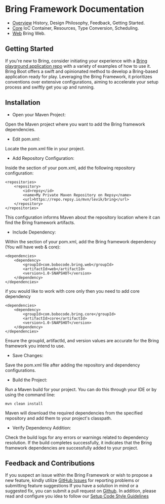 # Bring Framework Documentation

- [Overview](features/Overview.md)  History, Design Philosophy, Feedback, Getting Started.
- [Core](features/Core.md)  IoC Container, Resources, Type Conversion, Scheduling.
- [Web](features/Web.md)  Bring Web.


## Getting Started

If you're new to Bring, consider initiating your experience with a [Bring playground application repo](https://github.com/YevgenDemoTestOrganization/bring-playground) with a variety of examples of how to use it.
Bring Boot offers a swift and opinionated method to develop a Bring-based application ready for play.
Leveraging the Bring Framework, it prioritizes conventions over extensive configurations, aiming to accelerate your setup process and swiftly get you up and running.


## Installation

- Open your Maven Project:

Open the Maven project where you want to add the Bring framework dependencies.

- Edit pom.xml:

Locate the pom.xml file in your project.

- Add Repository Configuration:

Inside the <repositories> section of your pom.xml, add the following repository configuration:

```
<repositories>
    <repository>
        <id>repsy</id>
        <name>My Private Maven Repository on Repsy</name>
        <url>https://repo.repsy.io/mvn/levik/bring</url>
    </repository>
</repositories>

```

This configuration informs Maven about the repository location where it can find the Bring framework artifacts.

- Include Dependency:

Within the <dependencies> section of your pom.xml, add the Bring framework dependency (You will have web & core):

```
<dependencies>
    <dependency>
        <groupId>com.bobocode.bring.web</groupId>
        <artifactId>web</artifactId>
        <version>1.0-SNAPSHOT</version>
    </dependency>
</dependencies>

```

if you would like to work with core only then you need to add core dependency


```
<dependencies>
    <dependency>
        <groupId>com.bobocode.bring.core</groupId>
        <artifactId>core</artifactId>
        <version>1.0-SNAPSHOT</version>
    </dependency>
</dependencies>

```

Ensure the groupId, artifactId, and version values are accurate for the Bring framework you intend to use.


- Save Changes:

Save the pom.xml file after adding the repository and dependency configurations.

- Build the Project:

Run a Maven build for your project. You can do this through your IDE or by using the command line:

```
mvn clean install
```

Maven will download the required dependencies from the specified repository and add them to your project's classpath.

- Verify Dependency Addition:

Check the build logs for any errors or warnings related to dependency resolution. If the build completes successfully, it indicates that the Bring framework dependencies are successfully added to your project.

## Feedback and Contributions

If you suspect an issue within the Bring Framework or wish to propose a new feature, kindly utilize [GitHub Issues](https://github.com/YevgenDemoTestOrganization/bring/issues/new) for reporting problems or submitting feature suggestions
If you have a solution in mind or a suggested fix, you can submit a pull request on [Github](https://github.com/YevgenDemoTestOrganization/bring). In addition, please read and configure you idea to follow our [Setup Code Style Guidelines](https://github.com/YevgenDemoTestOrganization/bring/wiki/Setup-Code-Style-Guidelines)
